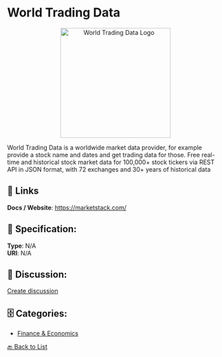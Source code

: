 # World Trading Data
<p align="center">
    <img width="256" src="https://raw.githubusercontent.com/apis-list/apis-list/main/apis/world-trading-data/logo_256x256.png" alt="World Trading Data Logo"/>
</p>

World Trading Data is a worldwide market data provider, for example provide a stock name and dates and get trading data for those. Free real-time and historical stock market data for 100,000+ stock tickers via REST API in JSON format, with 72 exchanges and 30+ years of historical data

##  🔗 Links
**Docs / Website**: https://marketstack.com/

## 🧬 Specification:
**Type**: N/A  
**URI**: N/A

## 💬 Discussion:
[Create discussion](https://github.com/apis-list/apis-list/discussions/new)

## 🗄️ Categories:
- [Finance & Economics](https://github.com/apis-list/apis-list#finance--economics)




[🔙 Back to List](https://github.com/apis-list/apis-list)
